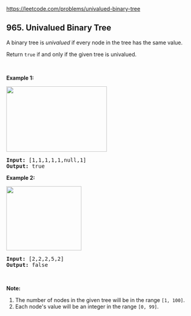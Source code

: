 https://leetcode.com/problems/univalued-binary-tree

## 965. Univalued Binary Tree

<div><p>A binary tree is <em>univalued</em> if every node in the tree has the same value.</p>
<p>Return <code>true</code> if and only if the given tree is univalued.</p>
<p> </p>
<p><strong>Example 1:</strong></p>
<img alt="" src="https://assets.leetcode.com/uploads/2018/12/28/unival_bst_1.png" style="width: 265px; height: 172px;"/>
<pre><strong>Input: </strong><span id="example-input-1-1">[1,1,1,1,1,null,1]</span>
<strong>Output: </strong><span id="example-output-1">true</span>
</pre>
<div>
<p><strong>Example 2:</strong></p>
<img alt="" src="https://assets.leetcode.com/uploads/2018/12/28/unival_bst_2.png" style="width: 198px; height: 169px;"/>
<pre><strong>Input: </strong><span id="example-input-2-1">[2,2,2,5,2]</span>
<strong>Output: </strong><span id="example-output-2">false</span>
</pre>
</div>
<p> </p>
<p><strong>Note:</strong></p>
<ol>
<li>The number of nodes in the given tree will be in the range <code>[1, 100]</code>.</li>
<li>Each node's value will be an integer in the range <code>[0, 99]</code>.</li>
</ol>
</div>

